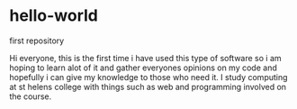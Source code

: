 # hello-world
first repository 

Hi everyone, this is the first time i have used this type of software so i am hoping to learn alot 
of it and gather everyones opinions on my code and hopefully i can give my knowledge to those who 
need it. I study computing at st helens college with things such as web and programming involved 
on the course.
